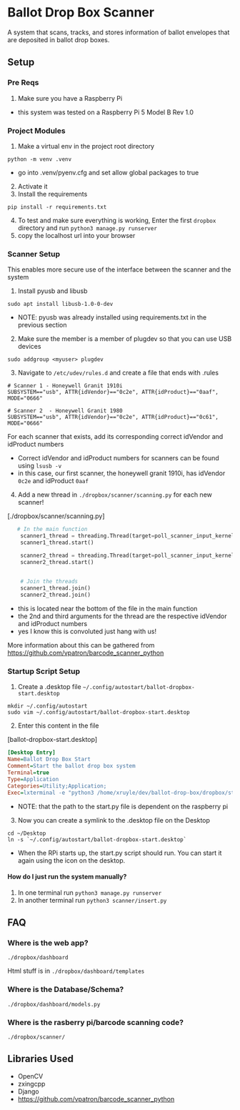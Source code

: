 # Ballot Drop Box Scanner
A system that scans, tracks, and stores information of ballot envelopes that are deposited in ballot drop boxes.  

## Setup 

### Pre Reqs
1) Make sure you have a Raspberry Pi 
- this system was tested on a Raspberry Pi 5 Model B Rev 1.0 

### Project Modules
1) Make a virtual env in the project root directory 
```
python -m venv .venv 
```
- go into .venv/pyenv.cfg  and set allow global packages to true 


2) Activate it 
3) Install the requirements  
```
pip install -r requirements.txt 
```
4) To test and make sure everything is working, Enter the first `dropbox` directory and run `python3 manage.py runserver`
5) copy the localhost url into your browser 

### Scanner Setup 
This enables more secure use of the interface between the scanner and the system 

1) Install pyusb  and libusb 
```
sudo apt install libusb-1.0-0-dev
```
- NOTE: pyusb was already installed using requirements.txt in the previous section 

2) Make sure the member is a member of plugdev so that you can use USB devices
```
sudo addgroup <myuser> plugdev
```

3) Navigate to `/etc/udev/rules.d` and create a file that ends with .rules
```
# Scanner 1 - Honeywell Granit 1910i
SUBSYSTEM=="usb", ATTR{idVendor}=="0c2e", ATTR{idProduct}=="0aaf", MODE="0666"

# Scanner 2  - Honeywell Granit 1980
SUBSYSTEM=="usb", ATTR{idVendor}=="0c2e", ATTR{idProduct}=="0c61", MODE="0666"
```
For each scanner that exists, add its corresponding correct idVendor and idProduct numbers 
- Correct idVendor and idProduct numbers for scanners can be found using `lsusb -v`
- in this case, our first scanner, the honeywell granit 1910i, has idVendor `0c2e` and idProduct `0aaf`

4) Add a new thread in `./dropbox/scanner/scanning.py` for each new scanner! 

[./dropbox/scanner/scanning.py]
```python
   # In the main function 
    scanner1_thread = threading.Thread(target=poll_scanner_input_kernel_detached,  daemon=True, args=(EnvelopeScan, 0x0c2e, 0x0aaf,)) 
    scanner1_thread.start()

    scanner2_thread = threading.Thread(target=poll_scanner_input_kernel_detached,  daemon=True, args=(EnvelopeScan, 0x0c2e, 0x0c61,)) 
    scanner2_thread.start()

	
    # Join the threads 
    scanner1_thread.join()
    scanner2_thread.join()
```
- this is located near the bottom of the file in the main function 
- the 2nd and third arguments for the thread are the respective idVendor and idProduct numbers 
- yes I know this is convoluted just hang with us!

More information about this can be gathered from https://github.com/vpatron/barcode_scanner_python 

### Startup Script Setup
1) Create a .desktop file `~/.config/autostart/ballot-dropbox-start.desktop` 

```
mkdir ~/.config/autostart
sudo vim ~/.config/autostart/ballot-dropbox-start.desktop
```

2) Enter this content in the file 

[ballot-dropbox-start.desktop]
```ini
[Desktop Entry]
Name=Ballot Drop Box Start
Comment=Start the ballot drop box system
Terminal=true
Type=Application
Categories=Utility;Application;
Exec=lxterminal -e "python3 /home/xruyle/dev/ballot-drop-box/dropbox/start.py"
```
- NOTE: that the path to the start.py file is dependent on the raspberry pi 

3) Now you can create a symlink to the .desktop file on the Desktop 
```
cd ~/Desktop
ln -s `~/.config/autostart/ballot-dropbox-start.desktop`
```
- When the RPi starts up, the start.py script should run. You can start it again using the icon on the desktop.  

#### How do I just run the system manually? 
1) In one terminal run `python3 manage.py runserver` 
2) In another terminal run `python3 scanner/insert.py`

## FAQ 
### Where is the web app?
`./dropbox/dashboard`

Html stuff is in `./dropbox/dashboard/templates`

### Where is the Database/Schema?
`./dropbox/dashboard/models.py`

### Where is the rasberry pi/barcode scanning code?
`./dropbox/scanner/`


## Libraries Used 
- OpenCV 
- zxingcpp 
- Django 
- https://github.com/vpatron/barcode_scanner_python





